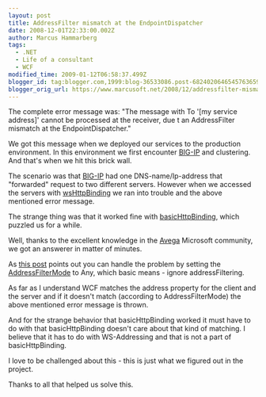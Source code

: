 ```yaml
---
layout: post
title: AddressFilter mismatch at the EndpointDispatcher
date: 2008-12-01T22:33:00.002Z
author: Marcus Hammarberg
tags:
  - .NET
  - Life of a consultant
  - WCF
modified_time: 2009-01-12T06:58:37.499Z
blogger_id: tag:blogger.com,1999:blog-36533086.post-6824020646545763659
blogger_orig_url: https://www.marcusoft.net/2008/12/addressfilter-mismatch-at.html
---
```


The complete error message was: "The message with To '[my service address]' cannot be processed at the receiver, due t an AddressFilter mismatch at the EndpointDispatcher."

We got this message when we deployed our services to the production environment. In this environment we first encounter [BIG-IP](http://www.f5.com/products/big-ip/) and clustering. And that's when we hit this brick wall.

The scenario was that [BIG-IP](http://www.f5.com/products/big-ip/) had one DNS-name/Ip-address that "forwarded" request to two different servers. However when we accessed the servers with [wsHttpBinding](http://msdn.microsoft.com/en-us/library/system.servicemodel.wshttpbinding.aspx) we ran into trouble and the above mentioned error message.

The strange thing was that it worked fine with [basicHttpBinding](http://msdn.microsoft.com/en-us/library/ms731361.aspx), which puzzled us for a while.

Well, thanks to the excellent knowledge in the [Avega](http://www.avegagroup.se/) Microsoft community, we got an answerer in matter of minutes.

As [this post](http://msdn2.microsoft.com/en-us/library/system.servicemodel.servicebehaviorattribute.addressfiltermode.aspx) points out you can handle the problem by setting the [AddressFilterMode](http://msdn.microsoft.com/en-us/library/system.servicemodel.servicebehaviorattribute.addressfiltermode.aspx) to Any, which basic means - ignore addressFiltering.

As far as I understand WCF matches the address property for the client and the server and if it doesn't match (according to AddressFilterMode) the above mentioned error message is thrown.

And for the strange behavior that basicHttpBinding worked it must have to do with that basicHttpBinding doesn't care about that kind of matching. I believe that it has to do with WS-Addressing and that is not a part of basicHttpBinding.

I love to be challenged about this - this is just what we figured out in the project.

Thanks to all that helped us solve this.
